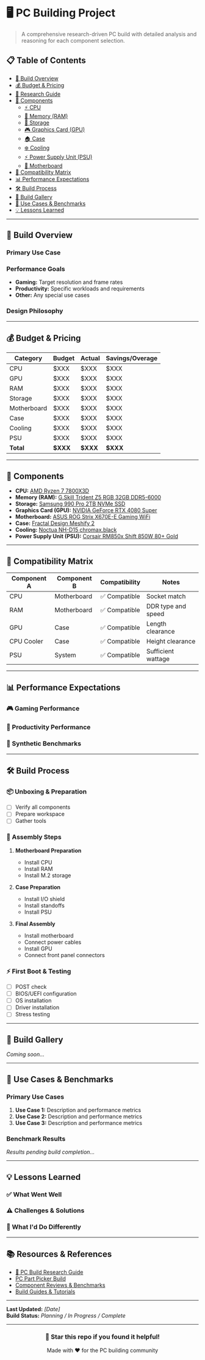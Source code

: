 # 🖥️ PC Building Project

> A comprehensive research-driven PC build with detailed analysis and reasoning for each component selection.

## 📋 Table of Contents
- [🎯 Build Overview](#-build-overview)
- [💰 Budget & Pricing](#-budget--pricing)
- [📝 Research Guide](references/pc-build-research-guide.md)
- [🔧 Components](#-components)
  - [⚡ CPU](#-cpu)
  - [🧠 Memory (RAM)](#-memory-ram)
  - [💾 Storage](#-storage)
  - [🎮 Graphics Card (GPU)](#-graphics-card-gpu)
  - [🏠 Case](#-case)
  - [❄️ Cooling](#️-cooling)
  - [⚡ Power Supply Unit (PSU)](#-power-supply-unit-psu)
  - [🔌 Motherboard](#-motherboard)
- [🔗 Compatibility Matrix](#-compatibility-matrix)
- [📊 Performance Expectations](#-performance-expectations)
- [🛠️ Build Process](#️-build-process)
- [📸 Build Gallery](#-build-gallery)
- [🎯 Use Cases & Benchmarks](#-use-cases--benchmarks)
- [💡 Lessons Learned](#-lessons-learned)

---

## 🎯 Build Overview

### Primary Use Case
<!-- Describe what this PC will be used for (gaming, workstation, streaming, etc.) -->

### Performance Goals
<!-- List your target performance metrics -->
- **Gaming:** Target resolution and frame rates
- **Productivity:** Specific workloads and requirements
- **Other:** Any special use cases

### Design Philosophy
<!-- Explain your approach: performance-focused, budget-conscious, aesthetics-first, etc. -->

---

## 💰 Budget & Pricing

| Category | Budget | Actual | Savings/Overage |
|----------|--------|--------|------------------|
| CPU | $XXX | $XXX | $XXX |
| GPU | $XXX | $XXX | $XXX |
| RAM | $XXX | $XXX | $XXX |
| Storage | $XXX | $XXX | $XXX |
| Motherboard | $XXX | $XXX | $XXX |
| Case | $XXX | $XXX | $XXX |
| Cooling | $XXX | $XXX | $XXX |
| PSU | $XXX | $XXX | $XXX |
| **Total** | **$XXX** | **$XXX** | **$XXX** |

---

## 🔧 Components

- **CPU:** [AMD Ryzen 7 7800X3D](components/cpu.md)
- **Memory (RAM):** [G.Skill Trident Z5 RGB 32GB DDR5-6000](components/ram.md)
- **Storage:** [Samsung 990 Pro 2TB NVMe SSD](components/storage.md)
- **Graphics Card (GPU):** [NVIDIA GeForce RTX 4080 Super](components/gpu.md)
- **Motherboard:** [ASUS ROG Strix X670E-E Gaming WiFi](components/motherboard.md)
- **Case:** [Fractal Design Meshify 2](components/case.md)
- **Cooling:** [Noctua NH-D15 chromax.black](components/cooling.md)
- **Power Supply Unit (PSU):** [Corsair RM850x Shift 850W 80+ Gold](components/psu.md)

---

## 🔗 Compatibility Matrix

| Component A | Component B | Compatibility | Notes |
|-------------|-------------|---------------|-------|
| CPU | Motherboard | ✅ Compatible | Socket match |
| RAM | Motherboard | ✅ Compatible | DDR type and speed |
| GPU | Case | ✅ Compatible | Length clearance |
| CPU Cooler | Case | ✅ Compatible | Height clearance |
| PSU | System | ✅ Compatible | Sufficient wattage |

---

## 📊 Performance Expectations

### 🎮 Gaming Performance
<!-- Add expected gaming performance metrics -->

### 💼 Productivity Performance
<!-- Add expected productivity performance metrics -->

### 🔧 Synthetic Benchmarks
<!-- Add expected synthetic benchmark scores -->

---

## 🛠️ Build Process

### 📦 Unboxing & Preparation
- [ ] Verify all components
- [ ] Prepare workspace
- [ ] Gather tools

### 🔧 Assembly Steps
1. **Motherboard Preparation**
   - Install CPU
   - Install RAM
   - Install M.2 storage

2. **Case Preparation**
   - Install I/O shield
   - Install standoffs
   - Install PSU

3. **Final Assembly**
   - Install motherboard
   - Connect power cables
   - Install GPU
   - Connect front panel connectors

### ⚡ First Boot & Testing
- [ ] POST check
- [ ] BIOS/UEFI configuration
- [ ] OS installation
- [ ] Driver installation
- [ ] Stress testing

---

## 📸 Build Gallery

<!-- Add images of your build process and final result -->
*Coming soon...*

---

## 🎯 Use Cases & Benchmarks

### Primary Use Cases
1. **Use Case 1:** Description and performance metrics
2. **Use Case 2:** Description and performance metrics
3. **Use Case 3:** Description and performance metrics

### Benchmark Results
<!-- Add actual benchmark results once built -->
*Results pending build completion...*

---

## 💡 Lessons Learned

### ✅ What Went Well
<!-- Document successes and good decisions -->

### ⚠️ Challenges & Solutions
<!-- Document any issues encountered and how they were resolved -->

### 🔄 What I'd Do Differently
<!-- Reflect on alternative choices or improvements -->

---

## 📚 Resources & References

- [📝 PC Build Research Guide](references/pc-build-research-guide.md)
- [PC Part Picker Build](link-to-pcpartpicker)
- [Component Reviews & Benchmarks](#)
- [Build Guides & Tutorials](#)

---

**Last Updated:** *[Date]*  
**Build Status:** *Planning / In Progress / Complete*

---

<div align="center">

### 🌟 Star this repo if you found it helpful!

Made with ❤️ for the PC building community

</div>
